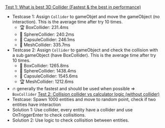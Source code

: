 [Test 1: What is best 3D Collider (Fastest & the best in performance)](Testcase1.cs)
- Testcase 1: Assign `Collider` to gameObjet and move the gameObject (no interaction). This is the average time after try 10 times.
  - 🏆 BoxCollider: 231.4ms
  - 🔹 SphereCollider: 240.2ms
  - 🔹 CapsuleCollider: 246.1ms
  - 🔹 MeshCollider: 335.7ms
- Testcase 2: Assign `Collider` to gameObject and check the collision with a sub gameObject (have BoxCollider). This is the average time after try 10 times.
  - 🔹 BoxCollider: 1265.8ms
  - 🔹 SphereCollider: 1438.4ms
  - 🔹 CapsuleCollider: 1545.6ms
  - 🏆 MeshCollider: 1212.6ms
- 🔥 generally the fastest and should be used when possible =>  `BoxCollider`
[Test 2: Collision collider vs calculator logic (without collider)]()
- Testcase: Spawn 1000 entities and move to random point, check if two entities have interaction
- Solution 1: Use collider, every entity have a collider and use OnTriggerEnter to check collisitions.
- Solution 2: Use logic to check collisition between entities.
